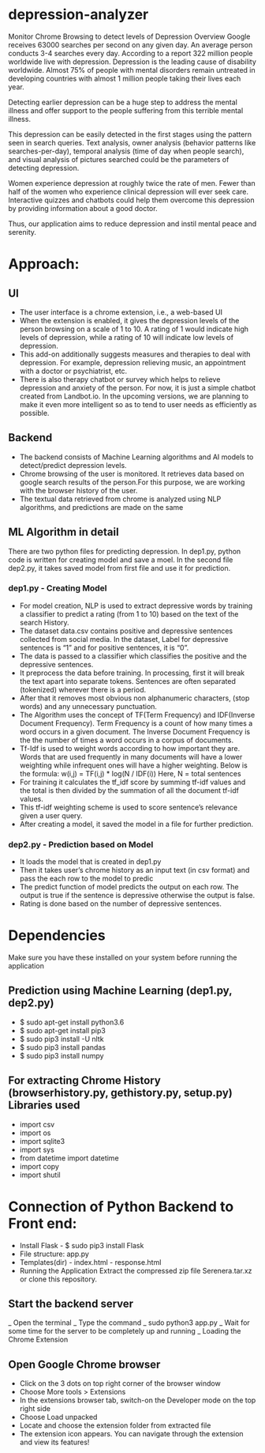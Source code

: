 # depression-analyzer
Monitor Chrome Browsing to detect levels of Depression
Overview
Google receives 63000 searches per second on any given day. An average person conducts 3-4 searches every day. According to a report 322 million people worldwide live with depression. Depression is the leading cause of disability worldwide. Almost 75% of people with mental disorders remain untreated in developing countries with almost 1 million people taking their lives each year.

Detecting earlier depression can be a huge step to address the mental illness and offer support to the people suffering from this terrible mental illness.

This depression can be easily detected in the first stages using the pattern seen in search queries. Text analysis, owner analysis (behavior patterns like searches-per-day), temporal analysis (time of day when people search), and visual analysis of pictures searched could be the parameters of detecting depression.

Women experience depression at roughly twice the rate of men. Fewer than half of the women who experience clinical depression will ever seek care. Interactive quizzes and chatbots could help them overcome this depression by providing information about a good doctor.

Thus, our application  aims to reduce depression and instil mental peace and serenity.

# Approach:
## UI

* The user interface is a chrome extension, i.e., a web-based UI
* When the extension is enabled, it gives the depression levels of the person browsing on a scale of 1 to 10. A rating of 1 would indicate high levels of depression, while a rating of 10 will indicate low levels of depression.
* This add-on additionally suggests measures and therapies to deal with depression. For example, depression relieving music, an appointment with a doctor or psychiatrist, etc.
* There is also therapy chatbot or survey which helps to relieve depression and anxiety of the person. For now, it is just a simple chatbot created from Landbot.io. In the upcoming versions, we are planning to make it even more intelligent so as to tend to user needs as efficiently as possible.

## Backend

* The backend consists of Machine Learning algorithms and AI models to detect/predict depression levels.
* Chrome browsing of the user is monitored. It retrieves data based on google search results of the person.For this purpose, we are working with the browser history of the user.
* The textual data retrieved from chrome is analyzed using NLP algorithms, and predictions are made on the same

## ML Algorithm in detail

There are two python files for predicting depression. In dep1.py, python code is written for creating model and save a moel. In the second file dep2.py, it takes saved model from first file and use it for prediction.

### dep1.py - Creating Model

* For model creation, NLP is used to extract depressive words by training a classifier to predict a rating (from 1 to 10) based on the text of the search History.
* The dataset data.csv contains positive and depressive sentences collected from social media. In the dataset, Label for depressive sentences is “1” and for positive sentences, it is “0”.
* The data is passed to a classifier which classifies the positive and the depressive sentences.
* It preprocess the data before training. In processing, first it will break the text apart into separate tokens. Sentences are often separated (tokenized) wherever there is a period.
* After that it removes most obvious non alphanumeric characters, (stop words) and any unnecessary punctuation.
* The Algorithm uses the concept of TF(Term Frequency) and IDF(Inverse Document Frequency). Term Frequency is a count of how many times a word occurs in a given document. The Inverse Document Frequency is the the number of times a word occurs in a corpus of documents.
* Tf-Idf is used to weight words according to how important they are. Words that are used frequently in many documents will have a lower weighting while infrequent ones will have a higher weighting. Below is the formula: w(i,j) = TF(i,j) * log(N / IDF(i)) Here, N = total sentences
* For training it calculates the tf_idf score by summing tf-idf values and the total is then divided by the summation of all the document tf-idf values.
* This tf-idf weighting scheme is used to score sentence’s relevance given a user query.
* After creating a model, it saved the model in a file for further prediction.


### dep2.py - Prediction based on Model

* It loads the model that is created in dep1.py
* Then it takes user’s chrome history as an input text (in csv format) and pass the each row to the model to predic
* The predict function of model predicts the output on each row. The output is true if the sentence is depressive otherwise the output is false.
* Rating is done based on the number of depressive sentences.

# Dependencies
Make sure you have these installed on your system before running the application

## Prediction using Machine Learning (dep1.py, dep2.py)

+ $ sudo apt-get install python3.6
+ $ sudo apt-get install pip3
+ $ sudo pip3 install -U nltk
+ $ sudo pip3 install pandas
+ $ sudo pip3 install numpy

## For extracting Chrome History (browserhistory.py, gethistory.py, setup.py) Libraries used
+ import csv
+ import os
+ import sqlite3
+ import sys
+ from datetime import datetime
+ import copy
+ import shutil

 # Connection of Python Backend to Front end:
+ Install Flask - $ sudo pip3 install Flask
+ File structure: app.py
+ Templates(dir) - index.html - response.html
+ Running the Application
Extract the compressed zip file Serenera.tar.xz or clone this repository.

## Start the backend server
_ Open the terminal
_ Type the command
_ sudo python3 app.py
_ Wait for some time for the server to be completely up and running
_ Loading the Chrome Extension

## Open Google Chrome browser
+ Click on the 3 dots on top right corner of the browser window
+ Choose More tools > Extensions
+ In the extensions browser tab, switch-on the Developer mode on the top right side
+ Choose Load unpacked
+ Locate and choose the extension folder from extracted file
+ The extension icon appears. You can navigate through the extension and view its features!
